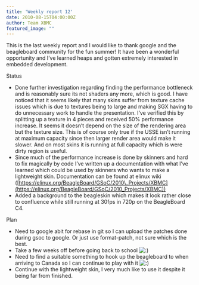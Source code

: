 ```yaml
---
title: 'Weekly report 12'
date: 2010-08-15T04:00:00Z
author: Team XBMC
featured_image: ""
---
```

 This is the last weekly report and I would like to thank google and the beagleboard community for the fun summer! It have been a wonderful opportunity and I’ve learned heaps and gotten extremely interested in embedded development.

 Status

 
 * Done further investigation regarding finding the performance bottleneck and is reasonably sure its not shaders any more, which is good. I have noticed that it seems likely that many skins suffer from texture cache issues which is due to textures being to large and making SGX having to do unnecessary work to handle the presentation. I’ve verified this by splitting up a texture in 4 pieces and received 50% performance increase. It seems it doesn’t depend on the size of the rendering area but the texture size. This is of course only true if the USSE isn’t running at maximum capacity since then larger render area would make it slower. And on most skins it is running at full capacity which is were dirty region is useful.
 * ﻿﻿Since much of the performance increase is done by skinners and hard to fix magically by code I’ve written up a documentation with what I’ve learned which could be used by skinners who wants to make a lightweight skin. Documentation can be found at elinux wiki ([https://elinux.org/BeagleBoard/GSoC/2010\_Projects/XBMC](https://elinux.org/BeagleBoard/GSoC/2010_Projects/XBMC))
 * Added a background to the beagleskin which makes it look rather close to confluence while still running at 30fps in 720p on the BeagleBoard C4.
 
 Plan

 
 * Need to google abit for rebase in git so I can upload the patches done during gsoc to google. Or just use format-patch, not sure which is the best.
 * Take a few weeks off before going back to school ![:)](/sites/default/files/uploads/icon_smile.gif)
 * Need to find a suitable something to hook up the beagleboard to when arriving to Canada so I can continue to play with it ![:)](/sites/default/files/uploads/icon_smile.gif)
 * Continue with the lightweight skin, I very much like to use it despite it being far from finished.
 
  